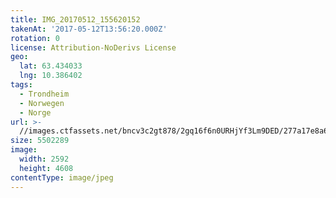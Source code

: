 ```yaml
---
title: IMG_20170512_155620152
takenAt: '2017-05-12T13:56:20.000Z'
rotation: 0
license: Attribution-NoDerivs License
geo:
  lat: 63.434033
  lng: 10.386402
tags:
  - Trondheim
  - Norwegen
  - Norge
url: >-
  //images.ctfassets.net/bncv3c2gt878/2gq16f6n0URHjYf3Lm9DED/277a17e8a679c66c1a9ebbe914e6a2bb/img_20170512_155620152_34650691275_o
size: 5502289
image:
  width: 2592
  height: 4608
contentType: image/jpeg
---
```


